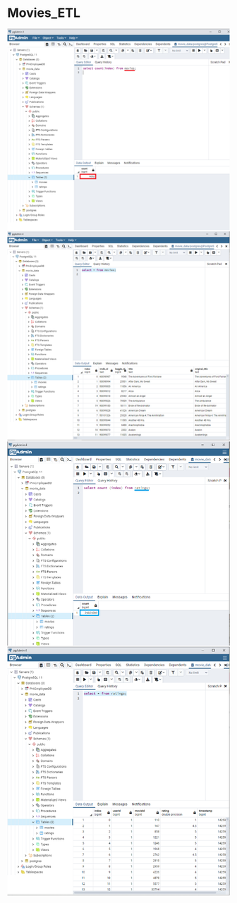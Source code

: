 # Movies_ETL
![](resources/movies_query.png)
![](resources/movies_table.png)
![](resources/ratings_query.png)
![](resources/ratings_table.png)

